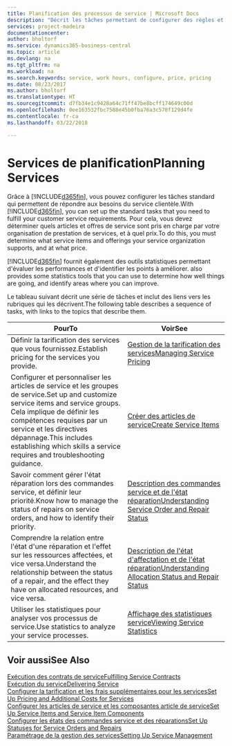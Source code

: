 ```yaml
---
title: Planification des processus de service | Microsoft Docs
description: "Décrit les tâches permettant de configurer des règles et des valeurs pour définir vos stratégies de services et vos processus de vente."
services: project-madeira
documentationcenter: 
author: bholtorf
ms.service: dynamics365-business-central
ms.topic: article
ms.devlang: na
ms.tgt_pltfrm: na
ms.workload: na
ms.search.keywords: service, work hours, configure, price, pricing
ms.date: 08/23/2017
ms.author: bholtorf
ms.translationtype: HT
ms.sourcegitcommit: d7fb34e1c9428a64c71ff47be8bcff174649c00d
ms.openlocfilehash: 0ee163532fbc7588e45b0fba76a3c578f129d4fe
ms.contentlocale: fr-ca
ms.lasthandoff: 03/22/2018

---
```

# <a name="planning-services"></a><span data-ttu-id="b16b2-103">Services de planification</span><span class="sxs-lookup"><span data-stu-id="b16b2-103">Planning Services</span></span>
<span data-ttu-id="b16b2-104">Grâce à [!INCLUDE[d365fin](includes/d365fin_md.md)], vous pouvez configurer les tâches standard qui permettent de répondre aux besoins du service clientèle.</span><span class="sxs-lookup"><span data-stu-id="b16b2-104">With [!INCLUDE[d365fin](includes/d365fin_md.md)], you can set up the standard tasks that you need to fulfill your customer service requirements.</span></span> <span data-ttu-id="b16b2-105">Pour cela, vous devez déterminer quels articles et offres de service sont pris en charge par votre organisation de prestation de services, et à quel prix.</span><span class="sxs-lookup"><span data-stu-id="b16b2-105">To do this, you must determine what service items and offerings your service organization supports, and at what price.</span></span>   

[!INCLUDE[d365fin](includes/d365fin_md.md)]<span data-ttu-id="b16b2-106"> fournit également des outils statistiques permettant d'évaluer les performances et d'identifier les points à améliorer.</span><span class="sxs-lookup"><span data-stu-id="b16b2-106"> also provides some statistics tools that you can use to determine how well things are going, and identify areas where you can improve.</span></span>
  
<span data-ttu-id="b16b2-107">Le tableau suivant décrit une série de tâches et inclut des liens vers les rubriques qui les décrivent.</span><span class="sxs-lookup"><span data-stu-id="b16b2-107">The following table describes a sequence of tasks, with links to the topics that describe them.</span></span>   
  
|<span data-ttu-id="b16b2-108">**Pour**</span><span class="sxs-lookup"><span data-stu-id="b16b2-108">**To**</span></span>|<span data-ttu-id="b16b2-109">**Voir**</span><span class="sxs-lookup"><span data-stu-id="b16b2-109">**See**</span></span>|  
|------------|-------------|  
|<span data-ttu-id="b16b2-110">Définir la tarification des services que vous fournissez.</span><span class="sxs-lookup"><span data-stu-id="b16b2-110">Establish pricing for the services you provide.</span></span>|[<span data-ttu-id="b16b2-111">Gestion de la tarification des services</span><span class="sxs-lookup"><span data-stu-id="b16b2-111">Managing Service Pricing</span></span>](service-service-price-management.md)|
|<span data-ttu-id="b16b2-112">Configurer et personnaliser les articles de service et les groupes de service.</span><span class="sxs-lookup"><span data-stu-id="b16b2-112">Set up and customize service items and service groups.</span></span> <span data-ttu-id="b16b2-113">Cela implique de définir les compétences requises par un service et les directives dépannage.</span><span class="sxs-lookup"><span data-stu-id="b16b2-113">This includes establishing which skills a service requires and troubleshooting guidance.</span></span>| [<span data-ttu-id="b16b2-114">Créer des articles de service</span><span class="sxs-lookup"><span data-stu-id="b16b2-114">Create Service Items</span></span>](service-how-to-create-service-items.md)|  
|<span data-ttu-id="b16b2-115">Savoir comment gérer l'état réparation lors des commandes service, et définir leur priorité.</span><span class="sxs-lookup"><span data-stu-id="b16b2-115">Know how to manage the status of repairs on service orders, and how to identify their priority.</span></span>|[<span data-ttu-id="b16b2-116">Description des commandes service et de l'état réparation</span><span class="sxs-lookup"><span data-stu-id="b16b2-116">Understanding Service Order and Repair Status</span></span>](service-service-order-status-and-repair-status.md)|  
|<span data-ttu-id="b16b2-117">Comprendre la relation entre l'état d'une réparation et l'effet sur les ressources affectées, et vice versa.</span><span class="sxs-lookup"><span data-stu-id="b16b2-117">Understand the relationship between the status of a repair, and the effect they have on allocated resources, and vice versa.</span></span>|[<span data-ttu-id="b16b2-118">Description de l'état d'affectation et de l'état réparation</span><span class="sxs-lookup"><span data-stu-id="b16b2-118">Understanding Allocation Status and Repair Status</span></span>](service-allocation-status-and-repair-status.md)|  
|<span data-ttu-id="b16b2-119">Utiliser les statistiques pour analyser vos processus de service.</span><span class="sxs-lookup"><span data-stu-id="b16b2-119">Use statistics to analyze your service processes.</span></span> | [<span data-ttu-id="b16b2-120">Affichage des statistiques service</span><span class="sxs-lookup"><span data-stu-id="b16b2-120">Viewing Service Statistics</span></span>](service-service-statistics.md) |

## <a name="see-also"></a><span data-ttu-id="b16b2-121">Voir aussi</span><span class="sxs-lookup"><span data-stu-id="b16b2-121">See Also</span></span>
[<span data-ttu-id="b16b2-122">Exécution des contrats de service</span><span class="sxs-lookup"><span data-stu-id="b16b2-122">Fulfilling Service Contracts</span></span>](service-fulfill-service-contracts.md)  
[<span data-ttu-id="b16b2-123">Exécution du service</span><span class="sxs-lookup"><span data-stu-id="b16b2-123">Delivering Service</span></span>](service-deliver-service.md)  
[<span data-ttu-id="b16b2-124">Configurer la tarification et les frais supplémentaires pour les services</span><span class="sxs-lookup"><span data-stu-id="b16b2-124">Set Up Pricing and Additional Costs for Services</span></span>](service-how-setup-service-costs-pricing.md)  
[<span data-ttu-id="b16b2-125">Configurer les articles de service et les composantes article de service</span><span class="sxs-lookup"><span data-stu-id="b16b2-125">Set Up Service Items and Service Item Components</span></span>](service-how-setup-service-items.md)  
[<span data-ttu-id="b16b2-126">Configurer les états des commandes service et des réparations</span><span class="sxs-lookup"><span data-stu-id="b16b2-126">Set Up Statuses for Service Orders and Repairs</span></span>](service-order-repair-status.md)  
[<span data-ttu-id="b16b2-127">Paramétrage de la gestion des services</span><span class="sxs-lookup"><span data-stu-id="b16b2-127">Setting Up Service Management</span></span>](service-setup-service.md)  

